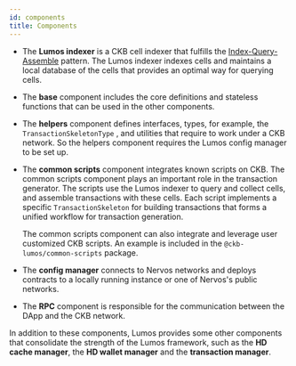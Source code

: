 ```yaml
---
id: components
title: Components
---
```

- The **Lumos indexer** is a CKB cell indexer that fulfills the [Index-Query-Assemble](https://docs.nervos.org/docs/reference/cell#index-query-assemble-pattern) pattern. The Lumos indexer indexes cells and maintains a local database of the cells that provides an optimal way for querying cells. 

- The **base** component includes the core definitions and stateless functions that can be used in the other components. 

- The **helpers** component defines interfaces, types, for example, the `TransactionSkeletonType` , and utilities that require to work under a CKB network. So the helpers component requires the Lumos config manager to be set up.

- The **common scripts** component integrates known scripts on CKB. The common scripts component plays an important role in the transaction generator. The scripts use the Lumos indexer to query and collect cells, and assemble transactions with these cells. Each script implements a specific  `TransactionSkeleton`  for building transactions that forms a unified workflow for transaction generation.

  The common scripts component can also integrate and leverage user customized CKB scripts. An example is included in the `@ckb-lumos/common-scripts` package. 

- The **config manager** connects to Nervos networks and deploys contracts to a locally running instance or one of Nervos's public networks.

- The **RPC** component is responsible for the communication between the DApp and the CKB network.

In addition to these components, Lumos provides some other components that consolidate the strength of the Lumos framework, such as the **HD cache manager**, the **HD wallet manager** and the **transaction manager**. 